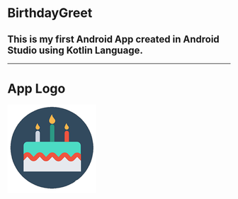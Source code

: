 <h1>BirthdayGreet</h1>
<h2>This is my first Android App created in Android Studio using Kotlin Language.</h2> 
<hr>
<h1>App Logo</h1>
<img src="BirthdayGreetIcon.png" alt="Birthday Greet Logo">




